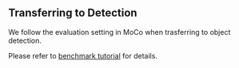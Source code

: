 ## Transferring to Detection

We follow the evaluation setting in MoCo when trasferring to object detection.

Please refer to [benchmark tutorial](../../../docs/tutorials/6_benchmarks.md) for details.
